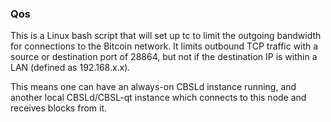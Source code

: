 ### Qos ###

This is a Linux bash script that will set up tc to limit the outgoing bandwidth for connections to the Bitcoin network. It limits outbound TCP traffic with a source or destination port of 28864, but not if the destination IP is within a LAN (defined as 192.168.x.x).

This means one can have an always-on CBSLd instance running, and another local CBSLd/CBSL-qt instance which connects to this node and receives blocks from it.

